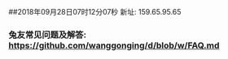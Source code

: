 ##2018年09月28日07时12分07秒 新址: 159.65.95.65
### 兔友常见问题及解答: https://github.com/wanggonging/d/blob/w/FAQ.md
